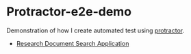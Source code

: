 # Protractor-e2e-demo
Demonstration of how I create automated test using [protractor](http://www.protractortest.org/#/).

* [Research Document Search Application](https://github.com/Chuckos/protractor-e2e-demo/tree/master/Document%20Search%20Website)

